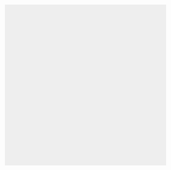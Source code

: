 <html>
<head>
    <meta charset="utf-8" />
    <title>WordWorld</title>
    <style>
     * { padding: 0; margin: 0; }
     canvas { background: #eee; display: block; margin: 0 auto; }
    </style>
</head>
<body>

<canvas id="myCanvas" width="800" height="800"></canvas>



<script>
var base_width = 800;
var base_height = 40;
var base_x = 0;
var base_y = myCanvas.height - base_height;
var canvas = document.getElementById("myCanvas");
var ctx = canvas.getContext("2d");
var wordcycletime = 500;
var dx = 1.9;
var dy = 1.9;
var difficulty = 0.7
var deltatime = 0.0001;
var x = 0;
var y = 0;
var time = 0;
var words = [];
var touchpressed = [];
var score = 500;
var chaintext = "";
var game = false;
var mousepositionX;
var mousepositionY;
var mouseclickpositionX = 0;
var mouseclickpositionY = 0;
var audio = new Audio('son.mp3');
var currentTime = 0;
var backgroundImage = new Image();
var gameover = false;
backgroundImage.src = 'img_background_menu.jpeg';




var bt_gameover = [];

bt_gameover[0] = {texte : "Revenir au menu", positionX : canvas.width/2, positionY : canvas.height/2, largeur : 300, hauteur : 50, activate : false};

var bt_menu = [];

bt_menu[0] = {texte : "Play", positionX : canvas.width/2, positionY : canvas.height/2-50, largeur : 300, hauteur : 50, activate : false};

 touchpressed[0] =  {touch :  "a", keyDown : false};
 touchpressed[1] =  {touch :  "b", keyDown : false};
 touchpressed[2] =  {touch :  "c", keyDown : false};
 touchpressed[3] =  {touch :  "d", keyDown : false};
 touchpressed[4] =  {touch :  "e", keyDown : false};
 touchpressed[5] =  {touch :  "f", keyDown : false};
 touchpressed[6] =  {touch :  "g", keyDown : false};
 touchpressed[7] =  {touch :  "h", keyDown : false};
touchpressed[8] =  {touch :  "i", keyDown : false};
touchpressed[9] =  {touch :  "j", keyDown : false};
touchpressed[10] = {touch : "k", keyDown : false};
touchpressed[11] = {touch :  "l", keyDown : false};
touchpressed[12] = {touch :  "m", keyDown : false};
touchpressed[13] = {touch :  "n", keyDown : false};
touchpressed[14] = {touch :  "o", keyDown : false};
touchpressed[15] = {touch :  "p", keyDown : false};
touchpressed[16] = {touch :  "q", keyDown : false};
touchpressed[17] = {touch :  "r", keyDown : false};
touchpressed[18] = {touch :  "s", keyDown : false};
touchpressed[19] = {touch :  "t", keyDown : false};
touchpressed[20] = {touch :  "u", keyDown : false};
touchpressed[21] = {touch :  "v", keyDown : false};
touchpressed[22] = {touch :  "w", keyDown : false};
touchpressed[23] = {touch :  "x", keyDown : false};
touchpressed[24] = {touch :  "y", keyDown : false};
touchpressed[25] = {touch :  "z", keyDown : false};

document.addEventListener("keydown", keyDownHandler, false);
document.addEventListener("keyup", keyUpHandler, false);
document.addEventListener("mousemove", mouseMoveHandler, false);
document.addEventListener("click", mouseClick, false);


words[0] = {fr: "a", en: "a", statut : false, positionX : 0, positionY : 0, anciennepositionX : 0, anciennepositionY : 0, dx : 0.5+difficulty, dy : 0.5+difficulty, timelastcrash : 0, statutcrash : false};
words[1] = {fr: "b", en: "b", statut : false, positionX : 0, positionY : 0, anciennepositionX : 0, anciennepositionY : 0, dx : 0.5+difficulty, dy : 0.5+difficulty, timelastcrash : 0, statutcrash : false};
words[2] = {fr: "c", en: "c", statut : false, positionX : 0, positionY : 0, anciennepositionX : 0, anciennepositionY : 0, dx : 0.5+difficulty, dy : 0.5+difficulty, timelastcrash : 0, statutcrash : false};
words[3] = {fr: "d", en: "d", statut : false, positionX : 0, positionY : 0, anciennepositionX : 0, anciennepositionY : 0, dx : 0.5+difficulty, dy : 0.5+difficulty, timelastcrash : 0, statutcrash : false};
words[4] = {fr: "e", en: "e", statut : false, positionX : 0, positionY : 0, anciennepositionX : 0, anciennepositionY : 0, dx : 0.5+difficulty, dy : 0.5+difficulty, timelastcrash : 0, statutcrash : false};
words[5] = {fr: "f", en: "f", statut : false, positionX : 0, positionY : 0, anciennepositionX : 0, anciennepositionY : 0, dx : 0.5+difficulty, dy : 0.5+difficulty, timelastcrash : 0, statutcrash : false};
words[6] = {fr: "g", en: "g", statut : false, positionX : 0, positionY : 0, anciennepositionX : 0, anciennepositionY : 0, dx : 0.5+difficulty, dy : 0.5+difficulty, timelastcrash : 0, statutcrash : false};
words[7] = {fr: "h", en: "h", statut : false, positionX : 0, positionY : 0, anciennepositionX : 0, anciennepositionY : 0, dx : 0.5+difficulty, dy : 0.5+difficulty, timelastcrash : 0, statutcrash : false};
words[8] = {fr: "i", en: "i", statut : false, positionX : 0, positionY : 0, anciennepositionX : 0, anciennepositionY : 0, dx : 0.5+difficulty, dy : 0.5+difficulty, timelastcrash : 0, statutcrash : false};
words[9] = {fr: "j", en: "j", statut : false, positionX : 0, positionY : 0, anciennepositionX : 0, anciennepositionY : 0, dx : 0.5+difficulty, dy : 0.5+difficulty, timelastcrash : 0, statutcrash : false};
words[10] = {fr: "k", en: "k", statut : false, positionX : 0, positionY : 0, anciennepositionX : 0, anciennepositionY : 0, dx : 0.5+difficulty, dy : 0.5+difficulty, timelastcrash : 0, statutcrash : false};
words[11] = {fr: "l", en: "l", statut : false, positionX : 0, positionY : 0, anciennepositionX : 0, anciennepositionY : 0, dx : 0.5+difficulty, dy : 0.5+difficulty, timelastcrash : 0, statutcrash : false};
words[12] = {fr: "m", en: "m", statut : false, positionX : 0, positionY : 0, anciennepositionX : 0, anciennepositionY : 0, dx : 0.5+difficulty, dy : 0.5+difficulty, timelastcrash : 0, statutcrash : false};
words[13] = {fr: "n", en: "n", statut : false, positionX : 0, positionY : 0, anciennepositionX : 0, anciennepositionY : 0, dx : 0.5+difficulty, dy : 0.5+difficulty, timelastcrash : 0, statutcrash : false};
words[14] = {fr: "o", en: "o", statut : false, positionX : 0, positionY : 0, anciennepositionX : 0, anciennepositionY : 0, dx : 0.5+difficulty, dy : 0.5+difficulty, timelastcrash : 0, statutcrash : false};
words[15] = {fr: "p", en: "p", statut : false, positionX : 0, positionY : 0, anciennepositionX : 0, anciennepositionY : 0, dx : 0.5+difficulty, dy : 0.5+difficulty, timelastcrash : 0, statutcrash : false};
words[16] = {fr: "q", en: "q", statut : false, positionX : 0, positionY : 0, anciennepositionX : 0, anciennepositionY : 0, dx : 0.5+difficulty, dy : 0.5+difficulty, timelastcrash : 0, statutcrash : false};
words[17] = {fr: "r", en: "r", statut : false, positionX : 0, positionY : 0, anciennepositionX : 0, anciennepositionY : 0, dx : 0.5+difficulty, dy : 0.5+difficulty, timelastcrash : 0, statutcrash : false};
words[18] = {fr: "s", en: "s", statut : false, positionX : 0, positionY : 0, anciennepositionX : 0, anciennepositionY : 0, dx : 0.5+difficulty, dy : 0.5+difficulty, timelastcrash : 0, statutcrash : false};



function mouseMoveHandler(e) {

mousepositionX = e.clientX - canvas.offsetLeft;
mousepositionY = e.clientY - canvas.offsetTop;


}


function reinitialisation (){

for (i = 0; i <words.length; i++) {

words[i].positionX = 0;
words[i].positionY = 0;
words[i].anciennepositionX = 0;
words[i].anciennepositionY = 0;

}


score = 500;
deltatime = 0,01;
}

function mouseClick(e) {

mouseclickpositionX = e.clientX - canvas.offsetLeft;
mouseclickpositionY = e.clientY;
//console.log("Mouseposition X = " + mousepositionX);
//console.log("Prenant comptant d'un decalage gauche de" + canvas.offsetLeft);
//console.log("Mouseposition Y = " + mousepositionY);
//console.log("Prenant comptant d'un decalage haut de" + canvas.offsetTop);
//console.log("Position X du menu" + bt_menu[0].positionX)
//console.log("Position Y du menu" + bt_menu[0].positionY)
}

function eventMenu () {

a = false; 


if ((((mouseclickpositionX < bt_menu[0].positionX) || (mouseclickpositionX > bt_menu[0].positionX+bt_menu[0].largeur))  || ((mouseclickpositionY < bt_menu[0].positionY) || (mouseclickpositionY >  bt_menu[0].positionY + bt_menu[0].hauteur)))) {


}
else {

console.log("clic dans la bonne zone");
//console.log("mouseclickpositionY : " + mouseclickpositionY);
//console.log("bt_menu[0].positionY : " + bt_menu[0].positionY);
//console.log(mouseclickpositionY + " < " + bt_menu[0].positionY);
game = true;
gameover = false;
a = true;
}


if (gameover == true) {

if (((mouseclickpositionX < bt_gameover[0].positionX) || (mouseclickpositionX > bt_gameover[0].positionX+bt_gameover[0].largeur))  || ((mouseclickpositionY < bt_gameover[0].positionY) || (mouseclickpositionY >  bt_gameover[0].positionY + bt_gameover[0].hauteur))) {

}
	else {
	gameover = false;
	game = false;
	a = true;
	}
}

console.log("game : " + game);
console.log("gameover : " + gameover);

}

function keyDownHandler (e)
{

for (i = 65; i <= 90; i++) {

if (i == e.keyCode) {

touchpressed[i-65].keyDown = true;

}


}

if (e.keyCode == 8)
{

chaintext = chaintext.substring(0, chaintext.length - 1);

}

if (e.keyCode == 13)
{

for (i = 0; i <words.length; i++) {
	
if (chaintext == words[i].en) {
		chaintext = "";
		words[i].statut = false;
		
	}
	}
	
}

}

function keyUpHandler (e)
{

for (i = 65; i <= 90; i++) {

if (i == e.keyCode) {
//alert(e.keyCode);
touchpressed[i-65].keyDown = false;
break;
}

}
}


function draw_score () {
ctx.fillText("score " + score, 15, 25);

}

function losspoint () {

score--

}

function collision () {

// verif si perte
for (i = 0; i <words.length; i++) {

if (words[i].positionY >= base_y) {
		words[i].statut = false;
		words[i].positionY = 0;
		//currentTime = audio.currentTime;
		audio2 = new Audio('explosion.mp3');
		audio2.play();
		//setTimeout(audio.pause(), 1000);
		
		//do {
		//console.log("boucle");
		//}while(audio.paused== false) 
var audio = new Audio('son.mp3');
losspoint();
	}
	}

} 


function draw_menu () {

ctx.drawImage(backgroundImage, 0,0,canvas.width, canvas.height );

if (((mousepositionX < bt_menu[0].positionX) || (mousepositionX > bt_menu[0].positionX+bt_menu[0].largeur))  || ((mousepositionY < bt_menu[0].positionY) || (mousepositionY >  bt_menu[0].positionY + bt_menu[0].hauteur))) {
	ctx.fillStyle = 'rgb(233, 176, 10)';
	ctx.lineWidth = 3;
	ctx.fillRect(bt_menu[0].positionX, bt_menu[0].positionY, bt_menu[0].largeur, bt_menu[0].hauteur);
	ctx.font = "20px Arial";
	ctx.fillStyle = 'rgb(120, 115, 0)';
	ctx.fillText(bt_menu[0].texte, bt_menu[0].positionX+bt_menu[0].largeur/2-bt_menu[0].texte.length*5, bt_menu[0].positionY+bt_menu[0].hauteur/2+bt_menu[0].texte.length*2);
//	console.log(mousepositionXt+ " " + mousepositionY);
	
} 
else {
	ctx.fillStyle = 'rgb(230, 155, 49)';
	ctx.lineWidth = 1;
	ctx.fillRect(bt_menu[0].positionX, bt_menu[0].positionY, bt_menu[0].largeur,  bt_menu[0].hauteur);
	ctx.font = "20px Arial";
	ctx.fillStyle = 'rgb(120, 115, 0)';
	ctx.fillText(bt_menu[0].texte, bt_menu[0].positionX+bt_menu[0].largeur/2-bt_menu[0].texte.length*5, bt_menu[0].positionY+bt_menu[0].hauteur/2+bt_menu[0].texte.length*2);

}


}
function draw_base (){

ctx.beginPath();
ctx.rect(base_x, base_y, base_width, base_height);
ctx.stroke();

}

function generate_new_word () {

if (Math.random() >= 0.985-deltatime) {

return true;
}

deltatime = deltatime*2;
}

function draw_write () {

for (i = 0; i <26; i++) {

if (touchpressed[i].keyDown == true) {
//console.log("ecriturelettre");
chaintext = chaintext + touchpressed[i].touch;
ctx.fillText(chaintext, canvas.width / 2, canvas.height-20);
touchpressed[i].keyDown = false;

}
else ctx.fillText(chaintext, canvas.width / 2, canvas.height-20);

}




}

function draw_gameover () {

ctx.font = "80px Arial";
ctx.fillText("GAME OVER", canvas.width / 2 - 9 * 25, canvas.height/2);

if (((mousepositionX < bt_gameover[0].positionX) || (mousepositionX > bt_gameover[0].positionX+bt_gameover[0].largeur))  || ((mousepositionY < bt_gameover[0].positionY) || (mousepositionY >  bt_gameover[0].positionY + bt_gameover[0].hauteur))) {
	ctx.fillStyle = 'rgb(233, 176, 10)';
	ctx.lineWidth = 3;
	ctx.fillRect(bt_gameover[0].positionX, bt_gameover[0].positionY, bt_gameover[0].largeur, bt_gameover[0].hauteur);
	ctx.font = "20px Arial";
	ctx.fillStyle = 'rgb(120, 115, 0)';
	ctx.fillText(bt_gameover[0].texte, bt_gameover[0].positionX+bt_gameover[0].largeur/2-bt_gameover[0].texte.length*5, bt_gameover[0].positionY+bt_gameover[0].hauteur/2+3);
//	console.log(mousepositionXt+ " " + mousepositionY);
	
} 
else {
	ctx.fillStyle = 'rgb(230, 155, 49)';
	ctx.lineWidth = 1;
	ctx.fillRect(bt_gameover[0].positionX, bt_gameover[0].positionY, bt_gameover[0].largeur,  bt_gameover[0].hauteur);
	ctx.font = "20px Arial";
	ctx.fillStyle = 'rgb(120, 115, 0)';
	ctx.fillText(bt_gameover[0].texte, bt_gameover[0].positionX+bt_gameover[0].largeur/2-bt_gameover[0].texte.length*5, bt_gameover[0].positionY+bt_gameover[0].hauteur/2+3);

}


}



function draw_word () 
{

ctx.font = "18px Arial";

if (generate_new_word())
{
	do 
	p = Math.floor(Math.random() * words.length)
	while (words[p].statut == true)
	words[p].statut = true;
	words[p].positionX = Math.floor(Math.random() * canvas.width);
	words[p].positionY = 0;
}


for ( i = 0;  i < words.length; i++) {
	if (words[i].statut == true) {
			ctx.fillText(words[i].fr, words[i].positionX, words[i].positionY);
			if (words[i].positionX > canvas.width - words[i].fr.length * 2) 	{
				words[i].dx = dx;
			}
			if (words[i].positionX <= 0 ) 	{
				words[i].dx = -dx
			}
for ( j = 0;  j < words.length; j++) {
			if (j !=i && words[j].statut == true) {if ((words[i].positionX >= words[j].positionX - 30) &&(words[i].positionX <= words[j].positionX + 30) &&(words[i].positionY >= words[j].positionY - 30) && (words[i].positionY <= words[j].positionY + 30)){ 
	
if (words[i].dx < 0 && words[i].statutcrash == false ) {
							words[i].dx = dx;
							words[j].dx = -dx;
							words[i].statutcrash = true;
							
}
						
else if (words[i].dx > 0 && words[i].statutcrash == false) {
					
words[i].dx = -dx; 
							words[j].dx = dx;
			
words[i].statutcrash = true;
						}
				}
				
if (words[i].statutcrash ==true) {
					words[i].timelastcrash ++;
				}
				if (words[i].timelastcrash >= 900) { 
								words[i].statutcrash = false;
								words[i].timelastcrash = 0;
				}
			}
		}
	}
}






for ( i = 0;  i < words.length; i++) {
		if (words[i].statut == true) {   
		ctx.fillText(words[i].fr, words[i].positionX, words[i].positionY);
				if (words[i].positionX > canvas.width - words[i].fr.length * 2) 	{
				words[i].dx = -dx;
				}
				if (words[i].positionX <= 0 ) 	{
				words[i].dx = dx;
				}

		}
	}

}



function draw ()

{

if (game == true && gameover == false) {
console.log("Condition ok pour lancer le jeu");
	if (score >0) {
		console.log("Condition score >0");
		ctx.clearRect(0, 0, canvas.width, canvas.height);
		draw_base();
		draw_word();
		draw_write();
		collision();
		draw_score();
		audio.play();
		time = time + 1;
		for ( i = 0;  i < words.length; i++) {
			if (words[i].statut == true) {   
				words[i].positionX = words[i].positionX + words[i].dx;
				words[i].positionY = words[i].positionY + words[i].dy;
			}
		}
	}

else  {
		gameover = true;

	}
}

else if (game == true && gameover == true){
draw_gameover();
eventMenu();

}
else {
reinitialisation();
console.log("condition qui boucle mal");
game = false;
gameover = false;
draw_menu();
eventMenu();



}
}



var interval = setInterval(draw, 10);

</script>

</body>
</html>
